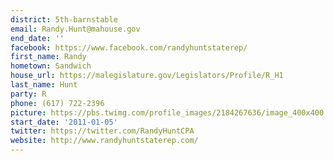 ```yaml
---
district: 5th-barnstable
email: Randy.Hunt@mahouse.gov
end_date: ''
facebook: https://www.facebook.com/randyhuntstaterep/
first_name: Randy
hometown: Sandwich
house_url: https://malegislature.gov/Legislators/Profile/R_H1
last_name: Hunt
party: R
phone: (617) 722-2396
picture: https://pbs.twimg.com/profile_images/2184267636/image_400x400.jpg
start_date: '2011-01-05'
twitter: https://twitter.com/RandyHuntCPA
website: http://www.randyhuntstaterep.com/
---
```

